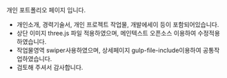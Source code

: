 개인 포트폴리오 페이지 입니다.   

- 개인소개, 경력기술서, 개인 프로젝트 작업물, 개발에세이 등이 포함되어있습니다.
- 상단 이미지 three.js 파일 적용하였으며, 메인텍스트 오픈소스 이용하여 수정적용 하였습니다.
- 작업물영역 swiper사용하였으며, 상세페이지 gulp-file-include이용하여 공통작업하였습니다.
- 검토해 주셔서 감사합니다.
